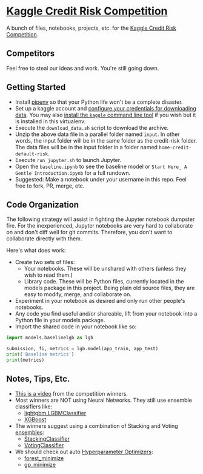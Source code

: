 # [Kaggle Credit Risk Competition](https://www.kaggle.com/c/home-credit-default-risk/)
A bunch of files, notebooks, projects, etc. for the [Kaggle Credit Risk Competition](https://www.kaggle.com/c/home-credit-default-risk/).

## Competitors
Feel free to steal our ideas and work. You're still going down.

## Getting Started

 * Install [pipenv](https://pipenv-fork.readthedocs.io/en/latest/) so that your Python life won't be a complete disaster.
 * Set up a kaggle account and [configure your credentials for downloading data](https://github.com/Kaggle/kaggle-api#api-credentials). You may also [install the `kaggle` command line tool](https://github.com/Kaggle/kaggle-api) if you wish but it is installed in this virtualenv.
 * Execute the `download_data.sh` script to download the archive.
 * Unzip the above data file in a parallel folder named `input`. In other words, the input folder will be in the same folder as the credit-risk folder. The data files will be in the input folder in a folder named `home-credit-default-risk`.
 * Execute `run_jupyter.sh` to launch Jupyter.
 * Open the `baseline.ipynb` to see the baseline model or `Start Here_ A Gentle Introduction.ipynb` for a full rundown.
 * Suggested: Make a notebook under your username in this repo. Feel free to fork, PR, merge, etc.
 
## Code Organization
The following strategy will assist in fighting the Jupyter notebook dumpster fire. For the inexperienced, Jupyter notebooks are very hard to collaborate on and don't diff well for git commits. Therefore, you don't want to collaborate directly with them.

Here's what does work:

 * Create two sets of files:
   * Your notebooks. These will be unshared with others (unless they wish to read them.)
   * Library code. These will be Python files, currently located in the models package in this project. Being plain old source files, they are easy to modify, merge, and collaborate on.
 * Experiment in your notebook as desired and only run other people's notebooks.
 * Any code you find useful and/or shareable, lift from your notebook into a Python file in your models package.
 * Import the shared code in your notebook like so:
 
```python
import models.baselinelgb as lgb

submission, fi, metrics = lgb.model(app_train, app_test)
print('Baseline metrics')
print(metrics)
```

## Notes, Tips, Etc.

 * [This is a video](https://www.youtube.com/watch?v=7665INW4I5g&feature=youtu.be) from the competition winners.
 * Most winners are NOT using Neural Networks. They still use ensemble classifiers like:
   * [lightgbm.LGBMClassifier](https://lightgbm.readthedocs.io/en/latest/pythonapi/lightgbm.LGBMClassifier.html)
   * [XGBoost](https://xgboost.readthedocs.io/en/latest/)
 * The winners suggest using a combination of Stacking and Voting [ensembles](https://scikit-learn.org/stable/modules/classes.html#module-sklearn.ensemble):
   * [StackingClassifier](https://scikit-learn.org/stable/modules/generated/sklearn.ensemble.StackingClassifier.html)
   * [VotingClassifier](https://scikit-learn.org/stable/modules/generated/sklearn.ensemble.VotingClassifier.html)
 * We should check out auto [Hyperparameter Optimizers](https://neptune.ai/blog/scikit-optimize):
   * [forest_minimize](https://scikit-optimize.github.io/stable/modules/generated/skopt.forest_minimize.html)
   * [gp_minimize](https://scikit-optimize.github.io/stable/modules/generated/skopt.gp_minimize.html)
